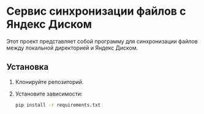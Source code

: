 # Сервис синхронизации файлов с Яндекс Диском

Этот проект представляет собой программу для синхронизации файлов между локальной директорией и Яндекс Диском.

## Установка

1. Клонируйте репозиторий.
2. Установите зависимости:

   ```bash
   pip install -r requirements.txt